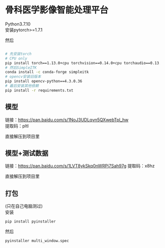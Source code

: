 # 骨科医学影像智能处理平台

Python3.7.10  
安装pytorch>=1.7.1

然后
```Bash

# 先安装torch
# CPU only
pip install torch==1.13.0+cpu torchvision==0.14.0+cpu torchaudio==0.13.0 --extra-index-url https://download.pytorch.org/whl/cpu
# 然后SimpleITK
conda install -c conda-forge simpleitk
# opencv安装旧版本
pip install opencv-python==4.3.0.36
# 最后安装其他依赖
pip install -r requirements.txt
```

## 模型

链接：https://pan.baidu.com/s/1NoJ3UDLqvn5QXwebTpl_hw  
提取码：pltl 

直接解压到项目里

## 模型+测试数据

链接：https://pan.baidu.com/s/1LVT8ykSkq0nWRPj7Sah97g 
提取码：x8hz 

直接解压到项目里

## 打包

(只在自己电脑测过)  
安装

```Bash
pip install pyinstaller
```

然后

```Bash
pyinstaller multi_window.spec
```